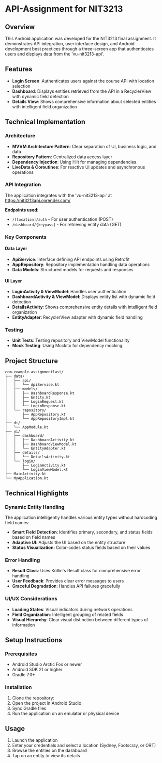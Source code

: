 # API-Assignment for NIT3213

## Overview
This Android application was developed for the NIT3213 final assignment. It demonstrates API integration, user interface design, and Android development best practices through a three-screen app that authenticates users and displays data from the 'vu-nit3213-api'.

## Features
- **Login Screen**: Authenticates users against the course API with location selection
- **Dashboard**: Displays entities retrieved from the API in a RecyclerView with dynamic field detection
- **Details View**: Shows comprehensive information about selected entities with intelligent field organization

## Technical Implementation

### Architecture
- **MVVM Architecture Pattern**: Clear separation of UI, business logic, and data
- **Repository Pattern**: Centralized data access layer
- **Dependency Injection**: Using Hilt for managing dependencies
- **LiveData & Coroutines**: For reactive UI updates and asynchronous operations

### API Integration
The application integrates with the 'vu-nit3213-api' at https://nit3213api.onrender.com/

**Endpoints used:**
- `/[location]/auth` - For user authentication (POST)
- `/dashboard/{keypass}` - For retrieving entity data (GET)

### Key Components

#### Data Layer
- **ApiService**: Interface defining API endpoints using Retrofit
- **AppRepository**: Repository implementation handling data operations
- **Data Models**: Structured models for requests and responses

#### UI Layer
- **LoginActivity & ViewModel**: Handles user authentication
- **DashboardActivity & ViewModel**: Displays entity list with dynamic field detection
- **DetailsActivity**: Shows comprehensive entity details with intelligent field organization
- **EntityAdapter**: RecyclerView adapter with dynamic field handling

### Testing
- **Unit Tests**: Testing repository and ViewModel functionality
- **Mock Testing**: Using Mockito for dependency mocking

## Project Structure
```
com.example.assignmentlast/
├── data/
│   ├── api/
│   │   └── ApiService.kt
│   ├── models/
│   │   ├── DashboardResponse.kt
│   │   ├── Entity.kt
│   │   ├── LoginRequest.kt
│   │   └── LoginResponse.kt
│   └── repository/
│       ├── AppRepository.kt
│       └── AppRepositoryImpl.kt
├── di/
│   └── AppModule.kt
├── ui/
│   ├── dashboard/
│   │   ├── DashboardActivity.kt
│   │   ├── DashboardViewModel.kt
│   │   └── EntityAdapter.kt
│   ├── details/
│   │   └── DetailsActivity.kt
│   └── login/
│       ├── LoginActivity.kt
│       └── LoginViewModel.kt
├── MainActivity.kt
└── MyApplication.kt
```

## Technical Highlights

### Dynamic Entity Handling
The application intelligently handles various entity types without hardcoding field names:

- **Smart Field Detection**: Identifies primary, secondary, and status fields based on field names
- **Adaptive UI**: Adjusts the UI based on the entity structure
- **Status Visualization**: Color-codes status fields based on their values

### Error Handling
- **Result Class**: Uses Kotlin's Result class for comprehensive error handling
- **User Feedback**: Provides clear error messages to users
- **Graceful Degradation**: Handles API failures gracefully

### UI/UX Considerations
- **Loading States**: Visual indicators during network operations
- **Field Organization**: Intelligent grouping of related fields
- **Visual Hierarchy**: Clear visual distinction between different types of information

## Setup Instructions

### Prerequisites
- Android Studio Arctic Fox or newer
- Android SDK 21 or higher
- Gradle 7.0+

### Installation
1. Clone the repository:
2. Open the project in Android Studio
3. Sync Gradle files
4. Run the application on an emulator or physical device

## Usage
1. Launch the application
2. Enter your credentials and select a location (Sydney, Footscray, or ORT)
3. Browse the entities on the dashboard
4. Tap on an entity to view its details

